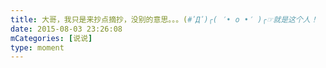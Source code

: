 ```yaml
---
title: 大哥，我只是来抄点摘抄，没别的意思。。。(#ﾟДﾟ)╭( ′• o •′ )╭☞就是这个人！
date: 2015-08-03 23:26:08
mCategories: [说说]
type: moment
---
```


<div id="pics-20150803232608"></div>

<script src="/lib/moment/pics.js"></script>
<script>
var data = [
    {"link": "2015-08-03_000000.jpeg", "type": "shuoshuo"}
];
picsRender(data, "pics-20150803232608");
</script>
